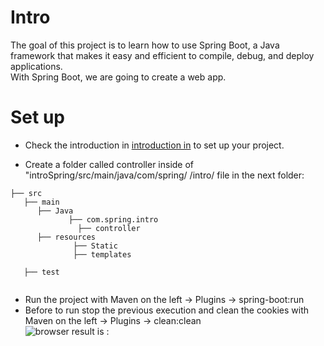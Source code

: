 # Intro

The goal of this project is to learn how to use Spring Boot, a Java framework that makes it easy and efficient to compile, debug, and deploy applications.<br> With Spring Boot, we are going to create a web app. 

# Set up

- Check the introduction in [introduction in](https://github.com/BeatrizBravo/introSpring) to set up your project.
  
-  Create a folder called controller inside of "introSpring/src/main/java/com/spring/
   /intro/ file in the next folder:

```
├── src
   ├── main
      ├── Java
             ├── com.spring.intro
               ├── controller
      ├── resources
              ├── Static
              ├── templates
     
   ├── test              
       
```

- Run the project with Maven on the left -> Plugins -> spring-boot:run
- Before to run stop  the previous execution and clean the cookies with  Maven on the left -> Plugins ->  clean:clean
<br>![browser result is : ](https://github.com/BeatrizBravo/2SpirngBoot-Controllador/blob/introControllers/controller1.PNG)